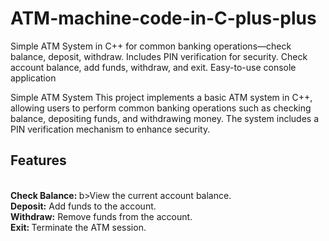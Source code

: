 # ATM-machine-code-in-C-plus-plus
Simple ATM System in C++ for common banking operations—check balance, deposit, withdraw. Includes PIN verification for security. Check account balance, add funds, withdraw, and exit. Easy-to-use console application
<p> Simple ATM System
This project implements a basic ATM system in C++, allowing users to perform common banking operations such as checking balance, depositing funds, and withdrawing money. The system includes a PIN verification mechanism to enhance security.

<h2>Features</h2>
<br> <b>Check Balance: </b>b>View the current account balance.<br>
<b>Deposit:</b> Add funds to the account.<br>
<b> Withdraw:</b> Remove funds from the account.<br>
<b> Exit: </b> Terminate the ATM session.</p>

